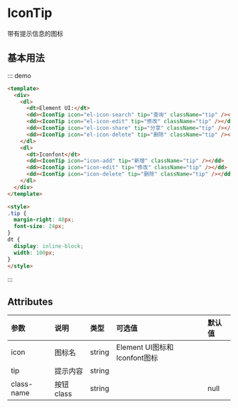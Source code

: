 # IconTip

带有提示信息的图标

## 基本用法

::: demo
```html
<template>
  <div>
    <dl>
      <dt>Element UI:</dt>
      <dd><IconTip icon="el-icon-search" tip="查询" className="tip" /></dd>
      <dd><IconTip icon="el-icon-edit" tip="修改" className="tip" /></dd>
      <dd><IconTip icon="el-icon-share" tip="分享" className="tip" /></dd>
      <dd><IconTip icon="el-icon-delete" tip="删除" className="tip" /></dd>
    </dl>
    <dl>
      <dt>Iconfont</dt>
      <dd><IconTip icon="icon-add" tip="新增" className="tip" /></dd>
      <dd><IconTip icon="icon-edit" tip="修改" className="tip" /></dd>
      <dd><IconTip icon="icon-delete" tip="删除" className="tip" /></dd>
    </dl>
  </div>
</template>

<style>
.tip {
  margin-right: 48px;
  font-size: 24px;
}
dt {
  display: inline-block;
  width: 100px;
}
</style>
```
:::

## Attributes

| 参数 | 说明 | 类型 | 可选值 | 默认值 |
| :-- | :-- | :-- | :-- | :-- |
| icon | 图标名 | string | Element UI图标和Iconfont图标 |  |
| tip | 提示内容 | string |  |  |
| class-name | 按钮class | string |  | null |
